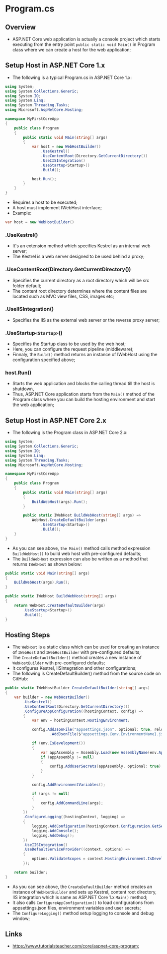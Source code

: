 # Program.cs

## Overview

- ASP.NET Core web application is actually a console project which starts executing from the entry point `public static void Main()` in Program class where we can create a host for the web application;

## Setup Host in ASP.NET Core 1.x

- The following is a typical Program.cs in ASP.NET Core 1.x:

```c#
using System;
using System.Collections.Generic;
using System.IO;
using System.Linq;
using System.Threading.Tasks;
using Microsoft.AspNetCore.Hosting;

namespace MyFirstCoreApp
{
    public class Program
    {
        public static void Main(string[] args)
        {
            var host = new WebHostBuilder()
                .UseKestrel()
                .UseContentRoot(Directory.GetCurrentDirectory())
                .UseIISIntegration()
                .UseStartup<Startup>()
                .Build();

            host.Run();
        }
    }
}
```

- Requires a host to be executed;
- A host must implement IWebHost interface;
- Example:

```c#
var host = new WebHostBuilder()
```

### .UseKestrel()

- It's an extension method which specifies Kestrel as an internal web server;
- The Kestrel is a web server designed to be used behind a proxy;

### .UseContentRoot(Directory.GetCurrentDirectory())

- Specifies the current directory as a root directory which will be src folder default;
- The content root directory determines where the content files are located such as MVC view files, CSS, images etc;

### .UseIISIntegration()

- Specifies the IIS as the external web server or the reverse proxy server;

### .UseStartup`<Startup>`()

- Specifies the Startup class to be used by the web host;
- Here, you can configure the request pipeline (middleware);
- Finnaly, the `Build()` method returns an instance of IWebHost using the configuration specified above;

### host.Run()

- Starts the web application and blocks the calling thread till the host is shutdown,
- Thus, ASP.NET Core application starts from the `Main()` method of the Program class where you can build the hosting environment and start the web application;

## Setup Host in ASP.NET Core 2.x

- The following is the Program class in ASP.NET Core 2.x:

```c#
using System;
using System.Collections.Generic;
using System.IO;
using System.Linq;
using System.Threading.Tasks;
using Microsoft.AspNetCore.Hosting;

namespace MyFirstCoreApp
{
    public class Program
    {
        public static void Main(string[] args)
        {
            BuildWebHost(args).Run();
        }

        public static IWebHost BuildWebHost(string[] args) =>
            WebHost.CreateDefaultBuilder(args)
                .UseStartup<Startup>()
                .Build();
    }
}
```

- As you can see above, `the Main()` method calls method expression `BuildWebHost()` to build web host with pre-configured defaults;
- The `BuildWebHost` expression can also be written as a method that returns `IWebHost` as shown below:

```c#
public static void Main(string[] args)
{
    BuildWebHost(args).Run();
}

public static IWebHost BuildWebHost(string[] args)
{
    return WebHost.CreateDefaultBuilder(args)
        .UseStartup<Startup>()
        .Build();
}
```

## Hosting Steps

- The `WebHost` is a static class which can be used for creating an instance of `IWebHost` and `IWebHostBuilder` with pre-configured defaults;
- The `CreateDefaultBuilder()` method creates a new instance of `WebHostBuilder` with pre-configured defaults;
- It configures Kestrel, IISIntegration and other configurations;
- The following is CreateDefaultBuilder() method from the source code on GitHub:

```c#
public static IWebHostBuilder CreateDefaultBuilder(string[] args)
{
    var builder = new WebHostBuilder()
        .UseKestrel()
        .UseContentRoot(Directory.GetCurrentDirectory())
        .ConfigureAppConfiguration((hostingContext, config) =>
        {
            var env = hostingContext.HostingEnvironment;

            config.AddJsonFile("appsettings.json", optional: true, reloadOnChange: true)
                    .AddJsonFile($"appsettings.{env.EnvironmentName}.json", optional: true, reloadOnChange: true);

            if (env.IsDevelopment())
            {
                var appAssembly = Assembly.Load(new AssemblyName(env.ApplicationName));
                if (appAssembly != null)
                {
                    config.AddUserSecrets(appAssembly, optional: true);
                }
            }

            config.AddEnvironmentVariables();

            if (args != null)
            {
                config.AddCommandLine(args);
            }
        })
        .ConfigureLogging((hostingContext, logging) =>
        {
            logging.AddConfiguration(hostingContext.Configuration.GetSection("Logging"));
            logging.AddConsole();
            logging.AddDebug();
        })
        .UseIISIntegration()
        .UseDefaultServiceProvider((context, options) =>
        {
            options.ValidateScopes = context.HostingEnvironment.IsDevelopment();
        });

    return builder;
}
```

- As you can see above, the `CreateDefaultBuilder` method creates an instance of `WebHostBuilder` and sets up Kestrel, content root directory, IIS integration which is same as ASP.NET Core 1.x `Main()` method;
- It also calls `ConfigureAppConfiguration()` to load configurations from appsettings.json files, environment variables and user secrets;
- The `ConfigureLogging()` method setup logging to console and debug window;

## Links

- <https://www.tutorialsteacher.com/core/aspnet-core-program;>
